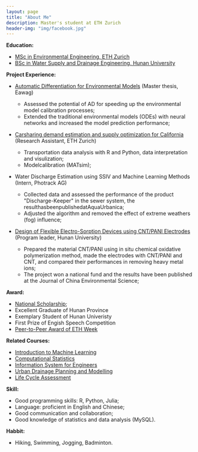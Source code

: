 ```yaml
---
layout: page
title: "About Me"
description: Master's student at ETH Zurich
header-img: "img/facebook.jpg"
---
```


**Education:**
* [MSc in Environmental Engineering, ETH Zurich](https://ethz.ch/)
* [BSc in Water Supply and Drainage Engineering, Hunan University](http://www-en.hnu.edu.cn/)

**Project Experience:**
* [Automatic Differentiation for Environmental Models](https://github.com/LiWang1/masterthesis) 
  (Master thesis, Eawag)
  * Assessed the potential of AD for speeding up the environmental model calibration processes;
  * Extended the traditional environmental models (ODEs) with neural networks and increased the model prediction performance;
  
* [Carsharing demand estimation and supply optimization for California](https://github.com/LiWang1/hiwi_ivt) (Research Assistant, ETH Zurich)
  * Transportation data analysis with R and Python, data interpretation and visulization;
  * Modelcalibration (MATsim); 

* Water Discharge Estimation using SSIV and Machine Learning Methods (Intern, Photrack AG)
  * Collected data and assessed the performance of the product "Discharge-Keeper" in the sewer system, the resulthasbeenpublishedatAquaUrbanica;
  * Adjusted the algorithm and removed the effect of extreme weathers (fog) influence;

* [Design of Flexible Electro-Sorption Devices using CNT/PANI Electrodes](http://www.zghjkx.com.cn/CN/article/downloadArticleFile.do?attachType=PDF&id=14900) (Program leader, Hunan University)
  * Prepared the material CNT/PANI using in situ chemical oxidative polymerization method, made the electrodes with CNT/PANI and CNT, and compared their performances in removing heavy metal ions;
  * The project won a national fund and the results have been published at the Journal of China Environmental Science; 

**Award:**
* [National Scholarship](https://baike.baidu.com/item/%E5%9B%BD%E5%AE%B6%E5%A5%96%E5%AD%A6%E9%87%91); 
* Excellent Graduate of Hunan Province
* Exemplary Student of Hunan Univeristy
* First Prize of Engish Speech Competition
* [Peer-to-Peer Award of ETH Week](https://ethz.ch/en/the-eth-zurich/sustainability/education/ETHweek/previous-editions/2018-Energy-Matters/eth-week-diary.html)

**Related Courses:**
* [Introduction to Machine Learning](https://las.inf.ethz.ch/teaching/introml-s20)
* [Computational Statistics](https://stat.ethz.ch/lectures/ss19/comp-stats.php)
* [Information System for Engineers](https://www.systems.ethz.ch/courses/spring2020/ise)
* [Urban Drainage Planning and Modelling](https://sww.ifu.ethz.ch/education/lectures/urban-drainage.html)
* [Life Cycle Assessment](https://esd.ifu.ethz.ch/studium/lectures/2020.html)

**Skill:**
* Good programming skills: R, Python, Julia;
* Language: proficient in English and Chinese; 
* Good communication and collaboration;
* Good knowledge of statistics and data analysis (MySQL). 

**Habbit:**
* Hiking, Swimming, Jogging, Badminton.
